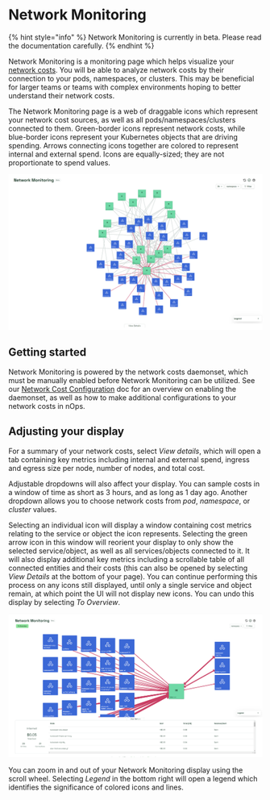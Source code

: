 # Network Monitoring

{% hint style="info" %}
Network Monitoring is currently in beta. Please read the documentation carefully.
{% endhint %}

Network Monitoring is a monitoring page which helps visualize your [network costs](/using-nOps/navigating-the-nOps-ui/cost-allocation/network-allocation.md). You will be able to analyze network costs by their connection to your pods, namespaces, or clusters. This may be beneficial for larger teams or teams with complex environments hoping to better understand their network costs.

The Network Monitoring page is a web of draggable icons which represent your network cost sources, as well as all pods/namespaces/clusters connected to them. Green-border icons represent network costs, while blue-border icons represent your Kubernetes objects that are driving spending. Arrows connecting icons together are colored to represent internal and external spend. Icons are equally-sized; they are not proportionate to spend values.

![Network Monitoring](/images/networkmonitoring.png)

## Getting started

Network Monitoring is powered by the network costs daemonset, which must be manually enabled before Network Monitoring can be utilized. See our [Network Cost Configuration](/using-nOps/navigating-the-nOps-ui/cost-allocation/network-allocation.md) doc for an overview on enabling the daemonset, as well as how to make additional configurations to your network costs in nOps.

## Adjusting your display

For a summary of your network costs, select *View details*, which will open a tab containing key metrics including internal and external spend, ingress and egress size per node, number of nodes, and total cost.

Adjustable dropdowns will also affect your display. You can sample costs in a window of time as short as 3 hours, and as long as 1 day ago. Another dropdown allows you to choose network costs from *pod*, *namespace*, or *cluster* values.

Selecting an individual icon will display a window containing cost metrics relating to the service or object the icon represents. Selecting the green arrow icon in this window will reorient your display to only show the selected service/object, as well as all services/objects connected to it. It will also display additional key metrics including a scrollable table of all connected entities and their costs (this can also be opened by selecting *View Details* at the bottom of your page). You can continue performing this process on any icons still displayed, until only a single service and object remain, at which point the UI will not display new icons. You can undo this display by selecting *To Overview*.

![Network Monitoring icons](/images/networkmonitoring2.png)

You can zoom in and out of your Network Monitoring display using the scroll wheel. Selecting *Legend* in the bottom right will open a legend which identifies the significance of colored icons and lines.
